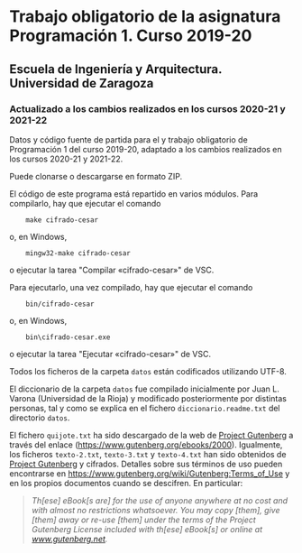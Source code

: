 # Trabajo obligatorio de la asignatura Programación 1. Curso 2019-20

## Escuela de Ingeniería y Arquitectura. Universidad de Zaragoza

### Actualizado a los cambios realizados en los cursos 2020-21 y 2021-22

Datos y código fuente de partida para el y trabajo obligatorio de Programación 1 del curso 2019-20, adaptado a los cambios realizados en los cursos 2020-21 y 2021-22.

Puede clonarse o descargarse en formato ZIP.

El código de este programa está repartido en varios módulos.
Para compilarlo, hay que ejecutar el comando
```
    make cifrado-cesar
```
o, en Windows,
```
    mingw32-make cifrado-cesar
```
o ejecutar la tarea "Compilar «cifrado-cesar»" de VSC.

Para ejecutarlo, una vez compilado, hay que ejecutar el comando
```
    bin/cifrado-cesar
```
o, en Windows,
```
    bin\cifrado-cesar.exe
```
o ejecutar la tarea "Ejecutar «cifrado-cesar»" de VSC.


Todos los ficheros de la carpeta ``datos`` están codificados utilizando UTF-8. 

El diccionario de la carpeta ``datos`` fue compilado inicialmente por Juan L. Varona (Universidad de la Rioja) y modificado posteriormente por distintas personas, tal y como se explica en el fichero ``diccionario.readme.txt`` del directorio ``datos``.

El fichero ``quijote.txt`` ha sido descargado de la web de [Project Gutenberg](https://www.gutenberg.org/) a través del enlace (https://www.gutenberg.org/ebooks/2000). Igualmente, los ficheros ``texto-2.txt``, ``texto-3.txt`` y ``texto-4.txt`` han sido obtenidos de [Project Gutenberg](https://www.gutenberg.org/) y cifrados. Detalles sobre sus términos de uso pueden encontrarse en https://www.gutenberg.org/wiki/Gutenberg:Terms_of_Use y en los propios documentos cuando se descifren. En particular:

> _Th[ese] eBook[s are] for the use of anyone anywhere at no cost and with
> almost no restrictions whatsoever.  You may copy [them], give [them] away or
> re-use [them] under the terms of the Project Gutenberg License included
> with th[ese] eBook[s] or online at www.gutenberg.net._
